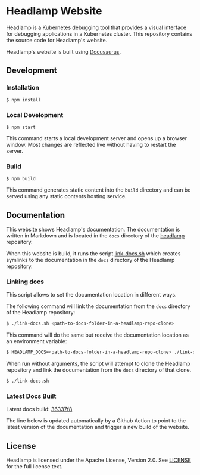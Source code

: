 # Headlamp Website

Headlamp is a Kubernetes debugging tool that provides a visual interface for debugging applications in a Kubernetes cluster. This repository contains the source code for Headlamp's website.

Headlamp's website is built using [Docusaurus](https://docusaurus.io/).

## Development

### Installation

```
$ npm install
```

### Local Development

```
$ npm start
```

This command starts a local development server and opens up a browser window. Most changes are reflected live without having to restart the server.

### Build

```
$ npm build
```

This command generates static content into the `build` directory and can be served using any static contents hosting service.

## Documentation

This website shows Headlamp's documentation. The documentation is written in Markdown and is located in the `docs` directory of the [headlamp](https://github.com/headlamp-k8s/headlamp) repository.

When this website is build, it runs the script [link-docs.sh](./link-docs.sh) which creates symlinks to the documentation in the `docs` directory of the Headlamp repository.

### Linking docs

This script allows to set the documentation location in different ways.

The following command will link the documentation from the `docs` directory of the Headlamp repository:

```sh
$ ./link-docs.sh <path-to-docs-folder-in-a-headlamp-repo-clone>
```

This command will do the same but receive the documentation location as an environment variable:

```sh
$ HEADLAMP_DOCS=<path-to-docs-folder-in-a-headlamp-repo-clone> ./link-docs.sh
```

When run without arguments, the script will attempt to clone the Headlamp repository and link the documentation from the `docs` directory of that clone.

```sh
$ ./link-docs.sh
```

### Latest Docs Built

Latest docs build: [36337f8](https://github.com/headlamp-k8s/headlamp/commit/36337f8630d171d9c477b453668e4a2f95634a2e)

The line below is updated automatically by a Github Action to point to the latest version of the documentation and trigger a new build of the website.

## License

Headlamp is licensed under the Apache License, Version 2.0. See [LICENSE](./LICENSE) for the full license text.
